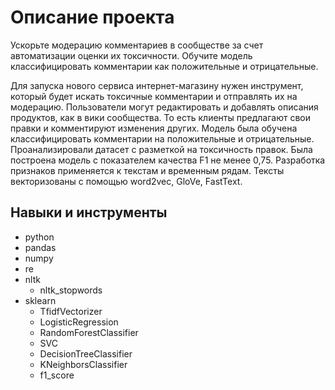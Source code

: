 # Описание проекта
Ускорьте модерацию комментариев в сообществе за счет автоматизации оценки их токсичности. Обучите модель классифицировать комментарии как положительные и отрицательные.

Для запуска нового сервиса интернет-магазину нужен инструмент, который будет искать токсичные комментарии и отправлять их на модерацию. Пользователи могут редактировать и добавлять описания продуктов, как в вики сообщества. То есть клиенты предлагают свои правки и комментируют изменения других. Модель была обучена классифицировать комментарии на положительные и отрицательные. Проанализировали датасет с разметкой на токсичность правок. Была построена модель с показателем качества F1 не менее 0,75. Разработка признаков применяется к текстам и временным рядам. Тексты векторизованы с помощью word2vec, GloVe, FastText.

## Навыки и инструменты
- python
- pandas
- numpy
- re
- nltk
  - nltk_stopwords
- sklearn
  - TfidfVectorizer
  - LogisticRegression
  - RandomForestClassifier
  - SVC
  - DecisionTreeClassifier
  - KNeighborsClassifier
  - f1_score
